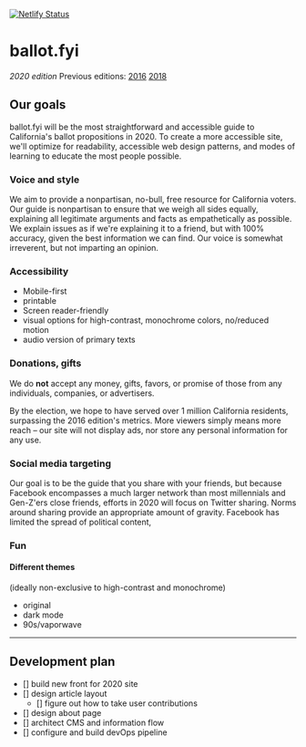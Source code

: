 [![Netlify Status](https://api.netlify.com/api/v1/badges/78dce639-08f4-4601-9d43-2d6dc1d96b19/deploy-status)](https://app.netlify.com/sites/ballotfyi/deploys)

# ballot.fyi
*2020 edition*
Previous editions:
[2016](https://www.2016.ballot.fyi)
[2018](https://www.2018.ballot.fyi)

## Our goals
ballot.fyi will be the most straightforward and accessible guide to California's ballot propositions in 2020. To create a more accessible site, we'll optimize for readability, accessible web design patterns, and modes of learning to educate the most people possible.

### Voice and style
We aim to provide a nonpartisan, no-bull, free resource for California voters. Our guide is nonpartisan to ensure that we weigh all sides equally, explaining all legitimate arguments and facts as empathetically as possible. We explain issues as if we're explaining it to a friend, but with 100% accuracy, given the best information we can find. Our voice is somewhat irreverent, but not imparting an opinion.

### Accessibility
- Mobile-first
- printable
- Screen reader-friendly
- visual options for high-contrast, monochrome colors, no/reduced motion
- audio version of primary texts

### Donations, gifts
We do **not** accept any money, gifts, favors, or promise of those from any individuals, companies, or advertisers.

By the election, we hope to have served over 1 million California residents, surpassing the 2016 edition's metrics. More viewers simply means more reach – our site will not display ads, nor store any personal information for any use.

### Social media targeting
Our goal is to be the guide that you share with your friends, but because Facebook encompasses a much larger network than most millennials and Gen-Z'ers close friends, efforts in 2020 will focus on Twitter sharing. Norms around sharing provide an appropriate amount of gravity. Facebook has limited the spread of political content,

### Fun

#### Different themes
(ideally non-exclusive to high-contrast and monochrome)
- original
- dark mode
- 90s/vaporwave

---

## Development plan
- [] build new front for 2020 site
- [] design article layout
  - [] figure out how to take user contributions
- [] design about page
- [] architect CMS and information flow
- [] configure and build devOps pipeline
